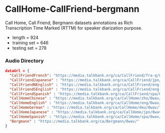 # CallHome-CallFriend-bergmann
Call Home, Call Friend, Bergmann datasets annotations as Rich Transcription Time Marked (RTTM) for speaker diarization purpose.

- length = 924
- training set = 646
- testing set = 278


### Audio Directory
```json
dataUrl = {
  "CallFriendFrench": "https://media.talkbank.org/ca/CallFriend/fra-q/0wav/",
  "CallFriendJapanese" : "https://media.talkbank.org/ca/CallFriend/jpn/0wav/",
  "CallFriendNEnglish" : "https://media.talkbank.org/ca/CallFriend/eng-n/0wav/",
  "CallFriendSEnglish" : "https://media.talkbank.org/ca/CallFriend/eng-s/0wav/",
  "CallFriendSpanish" : "https://media.talkbank.org/ca/CallFriend/spa/0wav/",
  "CallHomeChinese" : "https://media.talkbank.org/ca/CallHome/zho/0wav/",
  "CallHomeEnglish" : "https://media.talkbank.org/ca/CallHome/eng/0wav/",
  "CallHomeGerman" : "https://media.talkbank.org/ca/CallHome/deu/0wav/",
  "CallHomeJapanese" : "https://media.talkbank.org/ca/CallHome/jpn/0wav/",
  "CallHomeSpanish" : "https://media.talkbank.org/ca/CallHome/spa/0wav/",
  "Bergmann" : "https://media.talkbank.org/ca/Bergmann/0wav/"
}
```
